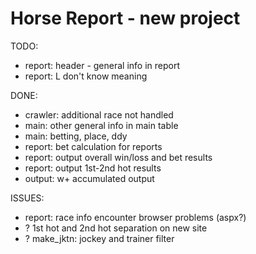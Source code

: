 # Horse Report - new project
TODO:
* report: header - general info in report
* report: L don't know meaning

DONE:
* crawler: additional race not handled
* main: other general info in main table
* main: betting, place, ddy
* report: bet calculation for reports
* report: output overall win/loss and bet results
* report: output 1st-2nd hot results
* output: w+ accumulated output

ISSUES:
* report: race info encounter browser problems (aspx?)
* ? 1st hot and 2nd hot separation on new site
* ? make_jktn: jockey and trainer filter